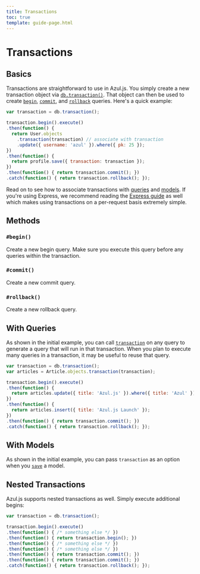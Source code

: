 ```yaml
---
title: Transactions
toc: true
template: guide-page.html
---
```


# Transactions

## Basics

Transactions are straightforward to use in Azul.js. You simply create a new
transaction object via [`db.transaction()`][azul-queries#transactions]. That
object can then be used to create [`begin`](#methods-begin),
[`commit`](#methods-commit), and [`rollback`](#methods-rollback) queries.
Here's a quick example:

```js
var transaction = db.transaction();

transaction.begin().execute()
.then(function() {
  return User.objects
    .transaction(transaction) // associate with transaction
    .update({ username: 'azul' }).where({ pk: 25 });
})
.then(function() {
  return profile.save({ transaction: transaction });
})
.then(function() { return transaction.commit(); })
.catch(function() { return transaction.rollback(); });
```

Read on to see how to associate transactions with [queries](#with-queries) and
[models](#with-models). If you're using Express, we recommend reading the
[Express guide][azul-express] as well which makes using transactions on a
per-request basis extremely simple.

## Methods

### `#begin()`

Create a new begin query. Make sure you execute this query before any queries
within the transaction.

### `#commit()`

Create a new commit query.

### `#rollback()`

Create a new rollback query.

## With Queries

As shown in the initial example, you can call
[`transaction`][azul-queries#transaction-method] on any query to generate a
query that will run in that transaction. When you plan to execute many queries
in a transaction, it may be useful to reuse that query.

```js
var transaction = db.transaction();
var articles = Article.objects.transaction(transaction);

transaction.begin().execute()
.then(function() {
  return articles.update({ title: 'Azul.js' }).where({ title: 'Azul' });
})
.then(function() {
  return articles.insert({ title: 'Azul.js Launch' });
})
.then(function() { return transaction.commit(); })
.catch(function() { return transaction.rollback(); });
```

## With Models

As shown in the initial example, you can pass `transaction` as an option when
you [`save`][azul-model#save] a model.

## Nested Transactions

Azul.js supports nested transactions as well. Simply execute additional begins:

```js
var transaction = db.transaction();

transaction.begin().execute()
.then(function() { /* something else */ })
.then(function() { return transaction.begin(); })
.then(function() { /* something else */ })
.then(function() { /* something else */ })
.then(function() { return transaction.commit(); })
.then(function() { return transaction.commit(); })
.catch(function() { return transaction.rollback(); });
```

[azul-express]: /guides/express/
[azul-model#save]: /guides/models/#methods-properties-save
[azul-queries#transactions]: /guides/queries/#transactions
[azul-queries#transaction-method]: /guides/queries/#transactions-transaction
